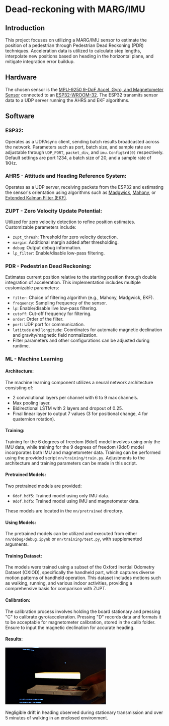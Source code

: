 # Dead-reckoning with MARG/IMU

## Introduction

This project focuses on utilizing a MARG/IMU sensor to estimate the position of a pedestrian through Pedestrian Dead Reckoning (PDR) techniques. Acceleration data is utilized to calculate step lengths, interpolate new positions based on heading in the horizontal plane, and mitigate integration error buildup.

## Hardware

The chosen sensor is the [MPU-9250 9-DoF Accel, Gyro, and Magnetometer Sensor](https://invensense.tdk.com/products/motion-tracking/9-axis/mpu-9250/) connected to an [ESP32-WROOM-32](https://www.espressif.com/en/products/devkits/esp32-devkitc). The ESP32 transmits sensor data to a UDP server running the AHRS and EKF algorithms.

## Software

### ESP32:

Operates as a UDPAsync client, sending batch results broadcasted across the network. Parameters such as port, batch size, and sample rate are adjustable through `UDP_PORT`, `packet_div`, and `imu.ConfigSrd(0)` respectively. Default settings are port 1234, a batch size of 20, and a sample rate of 1KHz.

### AHRS - Attitude and Heading Reference System:

Operates as a UDP server, receiving packets from the ESP32 and estimating the sensor's orientation using algorithms such as [Madgwick](https://x-io.co.uk/open-source-imu-and-ahrs-algorithms/), [Mahony](https://ahrs.readthedocs.io/en/latest/filters/mahony.html), or [Extended Kalman Filter (EKF)](https://ahrs.readthedocs.io/en/latest/filters/ekf.html).

### ZUPT - Zero Velocity Update Potential:

Utilized for zero velocity detection to refine position estimates. Customizable parameters include:

- `zupt_thresh`: Threshold for zero velocity detection.
- `margin`: Additional margin added after thresholding.
- `debug`: Output debug information.
- `lp_filter`: Enable/disable low-pass filtering.

### PDR - Pedestrian Dead Reckoning:

Estimates current position relative to the starting position through double integration of acceleration. This implementation includes multiple customizable parameters:

- `filter`: Choice of filtering algorithm (e.g., Mahony, Madgwick, EKF).
- `frequency`: Sampling frequency of the sensor.
- `lp`: Enable/disable live low-pass filtering.
- `cutoff`: Cut-off frequency for filtering.
- `order`: Order of the filter.
- `port`: UDP port for communication.
- `latitude` and `longitude`: Coordinates for automatic magnetic declination and gravity/magnetic field normalization.
- Filter parameters and other configurations can be adjusted during runtime.

### ML - Machine Learning

#### Architecture:

The machine learning component utilizes a neural network architecture consisting of:

- 2 convolutional layers per channel with 6 to 9 max channels.
- Max pooling layer.
- Bidirectional LSTM with 2 layers and dropout of 0.25.
- Final linear layer to output 7 values (3 for positional change, 4 for quaternion rotation).

#### Training:

Training for the 6 degrees of freedom (6dof) model involves using only the IMU data, while training for the 9 degrees of freedom (9dof) model incorporates both IMU and magnetometer data. Training can be performed using the provided script `nn/training/train.py`. Adjustments to the architecture and training parameters can be made in this script.

#### Pretrained Models:

Two pretrained models are provided:

- `6dof.hdf5`: Trained model using only IMU data.
- `9dof.hdf5`: Trained model using IMU and magnetometer data.

These models are located in the `nn/pretrained` directory.

#### Using Models:

The pretrained models can be utilized and executed from either `nn/debug/debug.ipynb` or `nn/training/test.py`, with supplemented arguments.

#### Training Dataset:

The models were trained using a subset of the Oxford Inertial Odometry Dataset (OXIOD), specifically the handheld part, which captures diverse motion patterns of handheld operation. This dataset includes motions such as walking, running, and various indoor activities, providing a comprehensive basis for comparison with ZUPT.

#### Calibration:

The calibration process involves holding the board stationary and pressing "C" to calibrate gyro/acceleration. Pressing "D" records data and formats it to be acceptable for magnetometer calibration, stored in the calib folder. Ensure to input the magnetic declination for accurate heading.

#### Results:

![AHRS_demo.gif](./resources/AHRS_demo.gif)

Negligible drift in heading observed during stationary transmission and over 5 minutes of walking in an enclosed environment.
